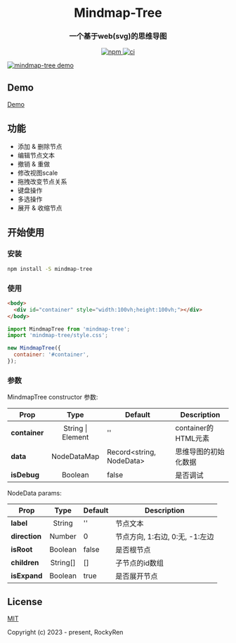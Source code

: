 <h1 align="center">
  Mindmap-Tree
</h1>

<h3 align="center">
  一个基于web(svg)的思维导图
</h3>

<p align="center">
  <a href="https://www.npmjs.com/package/mindmap-tree">
    <img src="https://img.shields.io/npm/v/mindmap-tree" alt="npm" />
  </a>
  <a href="https://github.com/RockyRen/mindmaptree">
    <img src="https://img.shields.io/github/license/RockyRen/mindmaptree" alt="ci" />
  </a>
</p>

[![mindmap-tree demo](https://rockyren.github.io/mindmaptree/assets/wiki/demo.jpg)](https://rockyren.github.io/mindmaptree/demo.html)

## Demo
[Demo](https://rockyren.github.io/mindmaptree/resume.html) 


## 功能
* 添加 & 删除节点
* 编辑节点文本
* 撤销 & 重做
* 修改视图scale
* 拖拽改变节点关系
* 键盘操作
* 多选操作
* 展开 & 收缩节点


## 开始使用

### 安装

```sh
npm install -S mindmap-tree
```

### 使用

```html
<body>
  <div id="container" style="width:100vh;height:100vh;"></div>
</body>
```

```js
import MindmapTree from 'mindmap-tree';
import 'mindmap-tree/style.css';

new MindmapTree({
  container: '#container',
});
```

### 参数

MindmapTree constructor 参数:

| Prop            | Type    | Default | Description                                            |
|-----------------|:-------:|---------|--------------------------------------------------------|
| **container**       | String \| Element   | ''      |   container的HTML元素     |
| **data** | NodeDataMap   | Record<string, NodeData>      | 思维导图的初始化数据 |
| **isDebug**    | Boolean   | false     | 是否调试  |

NodeData params: 

| Prop            | Type    | Default | Description                                            |
|-----------------|:-------:|---------|--------------------------------------------------------|
| **label**       | String   | ''      | 节点文本          |
| **direction** | Number   |  0  |  节点方向, 1:右边, 0:无, -1:左边    |
| **isRoot**    | Boolean   | false     | 是否根节点  |
| **children**    | String[]   | []     | 子节点的id数组  |
| **isExpand**    | Boolean   | true   | 是否展开节点  |

## License

[MIT](https://github.com/RockyRen/mindmaptree/blob/master/LICENSE)

Copyright (c) 2023 - present, RockyRen
